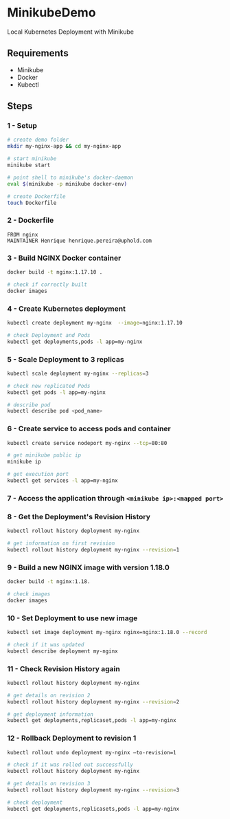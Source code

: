 # MinikubeDemo
Local Kubernetes Deployment with Minikube

## Requirements
- Minikube
- Docker
- Kubectl

## Steps

### 1 - Setup
```bash
# create demo folder
mkdir my-nginx-app && cd my-nginx-app

# start minikube
minikube start

# point shell to minikube's docker-daemon
eval $(minikube -p minikube docker-env)

# create Dockerfile
touch Dockerfile
```

### 2 - Dockerfile
```
FROM nginx
MAINTAINER Henrique henrique.pereira@uphold.com    
```

### 3 - Build NGINX Docker container
```bash
docker build -t nginx:1.17.10 .

# check if correctly built
docker images
```

### 4 - Create Kubernetes deployment
```bash
kubectl create deployment my-nginx  --image=nginx:1.17.10

# check Deployment and Pods
kubectl get deployments,pods -l app=my-nginx
```

### 5 - Scale Deployment to 3 replicas
```bash
kubectl scale deployment my-nginx --replicas=3 

# check new replicated Pods
kubectl get pods -l app=my-nginx

# describe pod
kubectl describe pod <pod_name>
```

### 6 - Create service to access pods and container
```bash
kubectl create service nodeport my-nginx --tcp=80:80

# get minikube public ip
minikube ip

# get execution port
kubectl get services -l app=my-nginx 
```

### 7 - Access the application through `<minikube ip>:<mapped port>`

### 8 - Get the Deployment's Revision History
```bash
kubectl rollout history deployment my-nginx 

# get information on first revision
kubectl rollout history deployment my-nginx --revision=1
```

### 9 - Build a new NGINX image with version 1.18.0
```bash
docker build -t nginx:1.18.

# check images
docker images
```

### 10 - Set Deployment to use new image
```bash
kubectl set image deployment my-nginx nginx=nginx:1.18.0 --record

# check if it was updated
kubectl describe deployment my-nginx
```

### 11 - Check Revision History again
```bash
kubectl rollout history deployment my-nginx 

# get details on revision 2
kubectl rollout history deployment my-nginx --revision=2 

# get deployment information
kubectl get deployments,replicaset,pods -l app=my-nginx
```

### 12 - Rollback Deployment to revision 1
```bash
kubectl rollout undo deployment my-nginx –to-revision=1

# check if it was rolled out successfully
kubectl rollout history deployment my-nginx

# get details on revision 3
kubectl rollout history deployment my-nginx --revision=3

# check deployment
kubectl get deployments,replicasets,pods -l app=my-nginx
```
